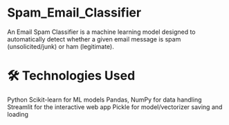# Spam_Email_Classifier

An Email Spam Classifier is a machine learning model designed to automatically detect whether a given email message is spam (unsolicited/junk) or ham (legitimate).

# 🛠 Technologies Used

Python
Scikit-learn for ML models
Pandas, NumPy for data handling
Streamlit for the interactive web app
Pickle for model/vectorizer saving and loading
